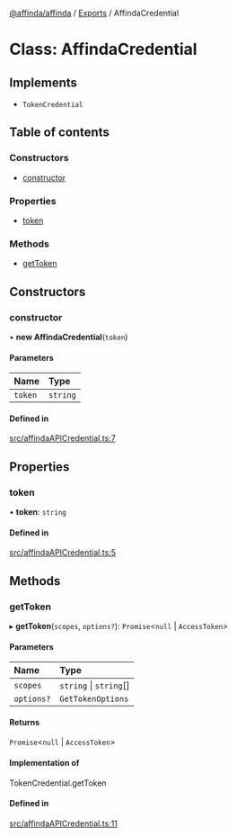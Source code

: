 [@affinda/affinda](../README.md) / [Exports](../modules.md) / AffindaCredential

# Class: AffindaCredential

## Implements

- `TokenCredential`

## Table of contents

### Constructors

- [constructor](AffindaCredential.md#constructor)

### Properties

- [token](AffindaCredential.md#token)

### Methods

- [getToken](AffindaCredential.md#gettoken)

## Constructors

### constructor

• **new AffindaCredential**(`token`)

#### Parameters

| Name | Type |
| :------ | :------ |
| `token` | `string` |

#### Defined in

[src/affindaAPICredential.ts:7](https://github.com/affinda/affinda-typescript/blob/e6c68be/src/affindaAPICredential.ts#L7)

## Properties

### token

• **token**: `string`

#### Defined in

[src/affindaAPICredential.ts:5](https://github.com/affinda/affinda-typescript/blob/e6c68be/src/affindaAPICredential.ts#L5)

## Methods

### getToken

▸ **getToken**(`scopes`, `options?`): `Promise`<``null`` \| `AccessToken`\>

#### Parameters

| Name | Type |
| :------ | :------ |
| `scopes` | `string` \| `string`[] |
| `options?` | `GetTokenOptions` |

#### Returns

`Promise`<``null`` \| `AccessToken`\>

#### Implementation of

TokenCredential.getToken

#### Defined in

[src/affindaAPICredential.ts:11](https://github.com/affinda/affinda-typescript/blob/e6c68be/src/affindaAPICredential.ts#L11)
